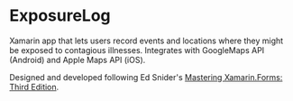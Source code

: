 # ExposureLog

Xamarin app that lets users record events and locations where they might be exposed to contagious illnesses. Integrates with GoogleMaps API (Android) and Apple Maps API (iOS). 

Designed and developed following Ed Snider's [Mastering Xamarin.Forms: Third Edition](https://www.packtpub.com/mobile/mastering-xamarin-forms-third-edition).
